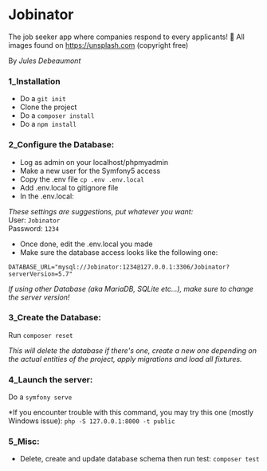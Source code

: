 # Jobinator
The job seeker app where companies respond to every applicants! 🤔
All images found on https://unsplash.com (copyright free)

By *Jules Debeaumont*


### 1_Installation

- Do a `git init`
- Clone the project
- Do a `composer install`
- Do a `npm install`



### 2_Configure the Database:

- Log as admin on your localhost/phpmyadmin
- Make a new user for the Symfony5 access
- Copy the .env file `cp .env .env.local`
- Add .env.local to gitignore file
- In the .env.local:

*These settings are suggestions, put whatever you want:*  
User: `Jobinator`  
Password: `1234`

- Once done, edit the .env.local you made
- Make sure the database access looks like the following one:

`DATABASE_URL="mysql://Jobinator:1234@127.0.0.1:3306/Jobinator?serverVersion=5.7"`

*If using other Database (aka MariaDB, SQLite etc...), make sure to change the server version!*


### 3_Create the Database:

Run `composer reset`

*This will delete the database if there's one, create a new one depending on the actual entities of the project, apply migrations and load all fixtures.*



### 4_Launch the server:

Do a `symfony serve`

*If you encounter trouble with this command, you may try this one (mostly Windows issue): 
`php -S 127.0.0.1:8000 -t public`


### 5_Misc:

- Delete, create and update database schema then run test: `composer test`

